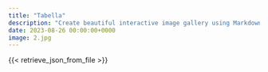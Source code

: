 ```yaml
---
title: "Tabella"
description: "Create beautiful interactive image gallery using Markdown"
date: 2023-08-26 00:00:00+0000
image: 2.jpg
---
```


{{< retrieve_json_from_file >}}